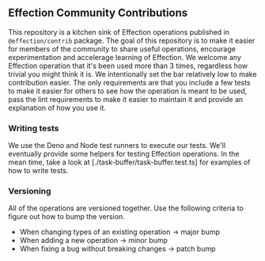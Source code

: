## Effection Community Contributions

This repository is a kitchen sink of Effection operations published in
`@effection/contrib` package. The goal of this repository is to make it easier
for members of the community to share useful operations, encourage
experimentation and accelerage learning of Effection. We welcome any Effection
operation that it's been used more than 3 times, regardless how trivial you
might think it is. We intentionally set the bar relatively low to make
contribution easier. The only requirements are that you include a few tests to
make it easier for others to see how the operation is meant to be used, pass the
lint requirements to make it easier to maintain it and provide an explanation of
how you use it.

### Writing tests

We use the Deno and Node test runners to execute our tests. We'll eventually
provide some helpers for testing Effection operations. In the mean time, take a
look at [./task-buffer/task-buffer.test.ts] for examples of how to write tests.

### Versioning

All of the operations are versioned together. Use the following criteria to
figure out how to bump the version.

- When changing types of an existing operation -> major bump
- When adding a new operation -> minor bump
- When fixing a bug without breaking changes -> patch bump